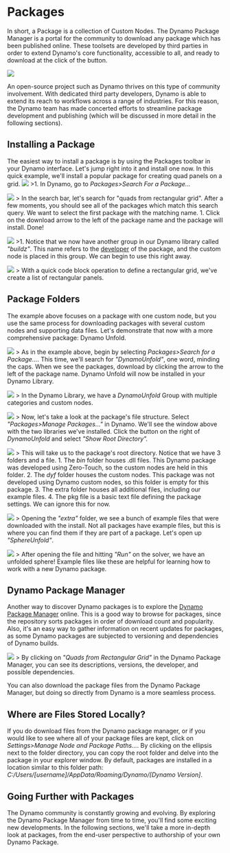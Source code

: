 Packages
========

In short, a Package is a collection of Custom Nodes. The Dynamo Package Manager is a portal for the community to download any package which has been published online. These toolsets are developed by third parties in order to extend Dynamo's core functionality, accessible to all, and ready to download at the click of the button.

![](images/10-1/dpm.png)

An open-source project such as Dynamo thrives on this type of community involvement. With dedicated third party developers, Dynamo is able to extend its reach to workflows across a range of industries. For this reason, the Dynamo team has made concerted efforts to streamline package development and publishing (which will be discussed in more detail in the following sections).

Installing a Package
--------------------

The easiest way to install a package is by using the Packages toolbar in your Dynamo interface. Let's jump right into it and install one now. In this quick example, we'll install a popular package for creating quad panels on a grid. ![](images/10-1/AddingToLibrary-%2001.png) &gt;1. In Dynamo, go to *Packages&gt;Search For a Package...*

![](images/10-1/AddingToLibrary-%2000.png) &gt; In the search bar, let's search for "quads from rectangular grid". After a few moments, you should see all of the packages which match this search query. We want to select the first package with the matching name. 1. Click on the download arrow to the left of the package name and the package will install. Done!

![](images/10-1/buildz.png) &gt;1. Notice that we now have another group in our Dynamo library called *"buildz"*. This name refers to the [developer](http://buildz.blogspot.com/) of the package, and the custom node is placed in this group. We can begin to use this right away.

![](images/10-1/example.png) &gt; With a quick code block operation to define a rectangular grid, we've create a list of rectangular panels.

Package Folders
---------------

The example above focuses on a package with one custom node, but you use the same process for downloading packages with several custom nodes and supporting data files. Let's demonstrate that now with a more comprehensive package: Dynamo Unfold.

![](images/10-1/unfold.png) &gt; As in the example above, begin by selecting *Packages&gt;Search for a Package...*. This time, we'll search for *"DynamoUnfold"*, one word, minding the caps. When we see the packages, download by clicking the arrow to the left of the package name. Dynamo Unfold will now be installed in your Dynamo Library.

![](images/10-1/unfoldLibrary.png) &gt; In the Dynamo Library, we have a *DynamoUnfold* Group with multiple categories and custom nodes.

![](images/10-1/manage.png) &gt; Now, let's take a look at the package's file structure. Select *"Packages&gt;Manage Packages..."* in Dynamo. We'll see the window above with the two libraries we've installed. Click the button on the right of *DynamoUnfold* and select *"Show Root Directory".*

![](images/10-1/rd1.png) &gt; This will take us to the package's root directory. Notice that we have 3 folders and a file. 1. The *bin* folder houses .dll files. This Dynamo package was developed using Zero-Touch, so the custom nodes are held in this folder. 2. The *dyf* folder houses the custom nodes. This package was not developed using Dynamo custom nodes, so this folder is empty for this package. 3. The extra folder houses all additional files, including our example files. 4. The pkg file is a basic text file defining the package settings. We can ignore this for now.

![](images/10-1/rd2.png) &gt; Opening the *"extra"* folder, we see a bunch of example files that were downloaded with the install. Not all packages have example files, but this is where you can find them if they are part of a package. Let's open up *"SphereUnfold"*.

![](images/10-1/sphereUnfold.png) &gt; After opening the file and hitting *"Run"* on the solver, we have an unfolded sphere! Example files like these are helpful for learning how to work with a new Dynamo package.

Dynamo Package Manager
----------------------

Another way to discover Dynamo packages is to explore the [Dynamo Package Manager](http://dynamopackages.com/) online. This is a good way to browse for packages, since the repository sorts packages in order of download count and popularity. Also, it's an easy way to gather information on recent updates for packages, as some Dynamo packages are subjected to versioning and dependencies of Dynamo builds.

![](images/10-1/dpm2.png) &gt; By clicking on *"Quads from Rectangular Grid"* in the Dynamo Package Manager, you can see its descriptions, versions, the developer, and possible dependencies.

You can also download the package files from the Dynamo Package Manager, but doing so directly from Dynamo is a more seamless process.

Where are Files Stored Locally?
-------------------------------

If you do download files from the Dynamo package manager, or if you would like to see where all of your package files are kept, click on *Settings&gt;Manage Node and Package Paths...*. By clicking on the ellipsis next to the folder directory, you can copy the root folder and delve into the package in your explorer window. By default, packages are installed in a location similar to this folder path: *C:/Users/\[username\]/AppData/Roaming/Dynamo/\[Dynamo Version\]*.

Going Further with Packages
---------------------------

The Dynamo community is constantly growing and evolving. By exploring the Dynamo Package Manager from time to time, you'll find some exciting new developments. In the following sections, we'll take a more in-depth look at packages, from the end-user perspective to authorship of your own Dynamo Package.
